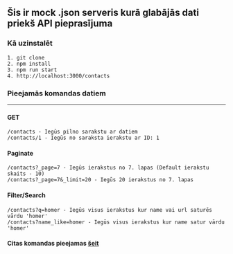 ## Šis ir mock .json serveris kurā glabājās dati priekš API pieprasījuma

### Kā uzinstalēt

```
1. git clone
2. npm install
3. npm run start
4. http://localhost:3000/contacts
```

### Pieejamās komandas datiem

___

#### GET

```
/contacts - Iegūs pilno sarakstu ar datiem
/contacts/1 - Iegūs no saraksta ierakstu ar ID: 1
```

#### Paginate

```
/contacts?_page=7 - Iegūs ierakstus no 7. lapas (Default ierakstu skaits - 10)
/contacts?_page=7&_limit=20 - Iegūs 20 ierakstus no 7. lapas
```

#### Filter/Search

```
/contacts?q=homer - Iegūs visus ierakstus kur name vai url saturēs vārdu 'homer'
/contacts?name_like=homer - Iegūs visus ierakstus kur name satur vārdu 'homer'
```

#### Citas komandas pieejamas [šeit](https://github.com/typicode/json-server)
